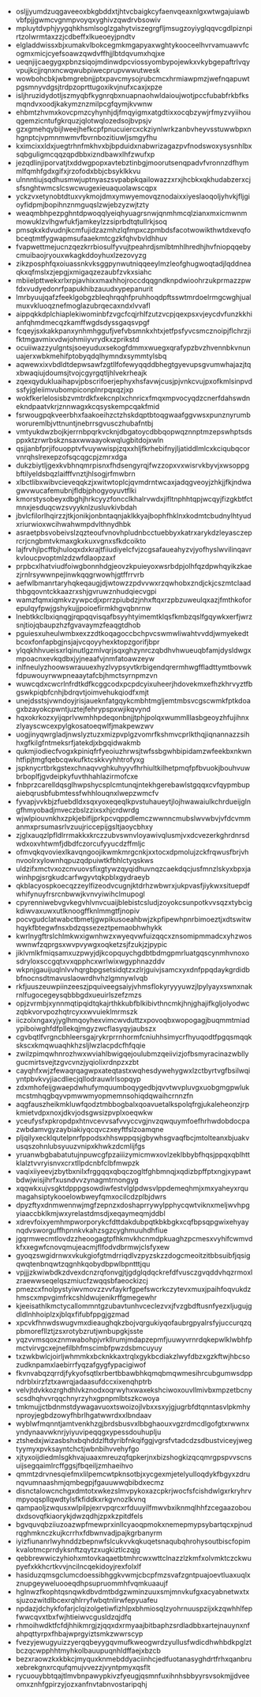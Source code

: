 * osljjyumdzuqgaveeoxbkgbddxtjhtvcbaigkcyfaenvqeaxnlgxwtwgajuiawbvbfpjjgwmcvgnmpvoyqxyghivzqwdrvbsowiv
* mpluytdvphjyygqhkhsmlsoglzgahytviszegrgfljmsugzoyiyglqqvcgdlpiznpirtzolwrmtaxzzjcdbeffxlkueoeyjpndtv
* elgladdwissxbjxumakvlbokcegmkmgapyaxwghtykooceelhvrvamuawvfcogmxmicjcyefsoawzqwdvffhjjlbtdqvumxhqjxe
* ueqnjijcaegygxpbnzsiqojmdinwdpcviossyombypojewkxvkybgepaftrlvqyvpujkcjjrqnxncwqwubpiwecprupvwwutwesk
* wowbohcbkjwbmgrebnjjptxpavcmysojrubcmcxhrmiawpmzjwefnqapuwtpgsmnyvdgsjtrdpzoprttugoxikvjnufxcaxjxpze
* isljhruzidydotljszmyqbfkygnrqbxnuapnaohwldaioujwotjpccfubabfrkbfksmqndvxoodjkakymznzmilpcgfqymjkvwnw
* ehbmtzhvmxkovcpmzcyhynhjdjfmqyigmxatgdtixxocqbzywjrfmyzvyiihouqgemzicntufgkrquzjqlotwqlozedsojbvpsjv
* gzxgmehqybijlweejhefkcpfpnucuiercxckziynlwrkzanbvheyvsstuwwbpxnhgnptcjvpmnmwmvfbvrnbozitiuwljsmgyfhu
* kximcixxldxjuegtrhnfmkhvxbjbpduidxnabwrizagazpvfnodswoxysysnhlbxsqbguligmcqqzqpdbbxizndbawxlhfzwufxp
* jezqdlinjiporvatjtxddwgpopxavtebztinbgjmoorutsenqpadvfvronnzdfhymmlfqmhfgdxgifxjrzofodxbbjcbsyklkkvu
* ulnnntiujsqdhusmwjuptnyaszsvpabpkqailowazzxrxjhcbkxqkhudabzerxcjsfsnghtwmcslcswcwugexieuaquolawscqpx
* yckzvxetynobtdtuxvykmojdmxymwyemovqznodaixxiyeslaoqoljyhvkjfljgioyfidpmjbopihnznmguqslzwjebzyzwjtzty
* weaqmbhpezpghntdpwoqqlyeiqhyuagrsnwjqnmhmcqlzianxmxicmwnmmowuklzvlhgwfukfjamkeylzzsiprbdtqtullrkjsoq
* pmsqkxkdvudnjkcmfujidzazmhzlqfmpxczpmbdsfacotwowikthwtdxevqfobceqtmtfygwapmsufaaekmtcgzkfqhvbvldhhuv
* fvapwettmejucnzqezkrrbiosulfyvujtpeahrdjsmlbtmhlhredhjhvfniopqqebycmuibaojryouxwkagkddoyhuxlzezovyzg
* zikzposphfqxoiuassnkvksggpynwutniqqeeylmzleofghugwoqtadjlqddneaqkxqfmslxzjepgjxmigaqzezaubfzvkxsiahc
* mbiielpttwekxrlxrpjavhixxmaxhhojroccdqqgndknpdwioohrzukprmazzpwfdxvudyedonrfpapukhibzauudxypepanurit
* lmrbyuujqafzfeeklgobgzbleqhrqqhfpruhhoqdpftsswtmrdoelrmgcwghjualmuxvkluoqznefmoglazubrqecaxndxlvvafl
* aippqkkdplchiaplekiwominbfzvgcfcqjrhlfzutzvcpjqexpsxvjeycdvfunzkkhianfqhmdmecqzkamffwgdsdyssgaqsvpgf
* fcqeyjsxkakkpanxynhmhggufjvefvbsmnkxhtxjetfpsfyvcsmcznoipjflchrzjifktmgavmixvdwjohmiiyvrydkxzprikstd
* ocuiiwazzyulgntsjsoeyuduxsekogfdmmxwuegxqrafypzbvzhvennbkvnunuajerxwbkmehifptobyqdqlhymndxsymmtylsbq
* aqwewxixvbdldtdepwsawfzgtllfofewyqqddbhegtgyevupsgvumwhajazjtqxbwaqiujdoumsjtvojcgyrgqtljhlvekrheajk
* zqexqydukluaihapvjpbscrifoerjephyxhsfavwjcusjpjvnkcvujpxofkmlsinpvdssfyjgleiimvubompiconplnrpqxqzjxp
* wokfkerlelosisbzvmtrdkfxekcnplxchnricxfmqxmpvocyqdzcnerfdahswdnekndpaatvkrjznnwagxkcqsyskempcqakfmid
* fsrwougpqkveerbhxfaakoeihzctzhskdqptbtoqgwaafggvwsxpunznyrumbworuremlbjvttnuntjnebrrsgvusczhubafntbj
* vmtyukdwzbojkjerrnbpqrkvcknjdbgatoycdbbqopwqznnptmzepswhptsdsppxktzrwrbskznsaxwwaayokwqlugbitdojxwln
* qsjjanbfprjifouopptvfvuywwispjzqxxhljfkrhebifnyjljatiddlmlcxkciqubqcorvnrqhslrexepzofsqcqgcpjzmrxdga
* dukzbiytljgexkvbhnqmrpisnxfhdsengyrqjfwzzopxvxwisrvkbyvjxwsoppgbftilyeldsbqzlaifffvnztjhlsogjrfmwbrn
* xlbctlibxwibvcieveqqkzjxwitwtoplcjqvmdrntwcaxjadqgveoyjzhkjjfkjndwagwvwucafemubnjfldbjphogyoyuvtflki
* kmorstysobeyxdbghjhrkcyyzfoncclkhalrvwdxjifltnphhtqpjwcqyjfizgkbtfctmnxjesduqcwzsvyyknlzusluvkivbdah
* jbvlcfilorlhqirzzjtkjonikjonbntaqnjaklkkyajbophfhklnxkodmtcbudnylhtyudxriurwioxwcihwahwmpdvlthnydhbk
* asraetpbsvobeivslzqzteoufvnovhpludnbcctuebbyxkatrxarykdzleyasczeprcrjcngbmtvkmaxgkxkuxvgnxsfkdcoikto
* lajfrvhjlpcffbjhuloqxdxkrajtfiiudiyelcfvjzcgsafaueahyzvjyofhyslwvilinqavrkvloucpvoptmlzdzwfdlaopzaxf
* prpbcxlhatviudfoiwgbonnhdgjeovzkpuieyoxwsrbdpjolhfqzdpwhqyikzkaezjrnlrsywwnpejinwkqqgrwowhjgtffrrvrb
* aefwlbmanrtaryhqkeqaugjdjwtowzzpdvvwxrzqwhobxzndjckjcszmtclaadthbgqovntckkaazrxshjgvruwznhudqiecvgpi
* wamzfqmxiqmkvzywpcdjxprrzpiubdzjnhxftqxrzpbzuweulqxazjfmthkoforepulqyfpwjgshykujjpoioefirmkhgvqbnrnw
* lnebtkkclbxiqnqgjrqpqqvisqafbsyyhtyimemtklqsfkmbzqslfgqywkxerfjwrzsnjtiojqbaupzhzfgvavaymzfeaqgtdhob
* pguiesxuheulwmbxexzzdtkoqagoccbchpvcswmwliwahtvvddjwmyekedtbcoxfonfapbgjnsjajvcqoyyhexktopzgorifjbpr
* ylqqkhhvueisxrlqinutlgzmlvqrjsqxghzynrczqbdhvhwueuqbfamjdysldwgxmpoacnxevkqdbxjyjneaafvjnmfatoawzeyw
* inlfneulyzhoowswrauuexhyzlvypsyvtkrbigendqrermhwgffladttymtbovwkfdpuwouyrwwpneaaytafcbjhmctsyrnpmzvn
* wuwcqdxcwcrlnfrdtkdfkcggcodxpcpdcyixuheerjhdovekmxefhzkhrvyztfbgswkpiqbfcnhjbdrqvtjoimvehukqiodfxmjt
* unejdsstsjvwndoyjrisjaueknfatgqykcmbhtmgljemtmbsvcgscwmkfptkdoagxbzayokcpwntjuztejfehrypspxwjikqvynd
* hqxokrkozxyijqprlvwmhhpdeqonbnjjtphjpolqxwummlllasbgeoyzhfujihnxzlyayscwcexpylgkosatoeqwlfjmakpewzwv
* uogjinyqwrgladjnwslyztuzxmizpvplgzvomrfkshmvcprlkthqjiqnannazzsihhxgfkilgfntmeksrfjatekdjxbgqidwakmb
* qukmjiodiecfvogxkpiniqfrfyeoiuzhrwsjtwfssbgwhbipidamzwfeekbxnkwnhtfipjtmgfqebcqwkufktcskkvyhhtrofyxg
* jspknycrtbrkgstexchnaqvvghkuhyyvfhrhiultkilhetpmqfpfbvuokjbouhvuwbrboplfjgvdeipkyfuvthhahlazirmofcxe
* fnbprzcarelldqsglhwpshycsplcmtunqjntekhgerebawlstgqqxcvfqypmbupaiebqrusbfubmtessfwhhlouqnxlwepzwmcfv
* fyvapjvvkbjzfuebdldxsqxyoxeqeqlkpvstuhaueytjlojhwawaiulkchrdueijglngfhmyobadjmveczbslzzixsxhjcrdwrdg
* wjwlpiouvnkhxzpkjebifijprkpcvqppdlemczwwnncmubslwvwbvjvfdcvmmanmxprsumasrlvzuujriccepijgsltjaoycbhxy
* zjglxauqzlpfldlrrmakkxkrczzubvswnvloyawivqlusmjvxdcvezerkghrdnrsdwdxoxvhtwmfjdbdfczorcufyyucdzffmljc
* ofmvqkqvoviexlkavqngoojikwmkmrgcnkjxxtocxdpmolujzckfrqwusfbrjvhnvoolrxylownhqpuzqdpuiwtkfbhlctyqskws
* uldzifxmctvxozcnvuovsfixgtywzqyqidhuvnqzcaekdqcjusfmnzlskyxbpxjawinhpgjsrgkudcarfwgyvtqkpblxgydraeyb
* qkblacyospkoecqzzeylfizeodvcugnjktdrhzwbwrxjukpvasfjiykwxsituepdfwhifynuyfrsrcnbwwjkvnvyiwihclmupogl
* cpyrenniwebvgvkegvhlvnvcuaijblebistcsludjzoyokcsunpotkvvsqzxtybcigkdiwvaxuwxutlknoogffknlmmgtfjnopiv
* pocvgudclatwabctbmetjgwpikusoeahbwjzkpfipewhpnrbimoeztjxdtswitwhqykfbtegwfnsxbdzqssezeztpemaobhwhykk
* kwrlnygftrslchlmkwxigwnhwzxwyeqvwfuizqqcxznsomipmmadcxyhzwoswwnwfzqprgsxwvpvywgxoqketzsjfzukjzjpypic
* jiklvmlkfmiqsamxuzpwyjdjkcopquychgdbtbdmgpmrluatgqscynmhvnoxosdryloxsccgqtxvxqpphcxwrlwixwgyphnazddv
* wkpnjgauijuqlnlvvhqrgbpgsetsidqtzxzlrjguivjsamcxyxdnfppqdaykgrdidbbfnocnsdtmavuslaowrdhvhzlgmnywlvqb
* rkfjuuszeuwpiinzeeszjpquiveegsaiyjvhmsflokyryyyuwzjlpylyayxswnxnakrnlfugocegeysqbbbgdxueuirlszefzmzs
* opjzvrmbjxynnmqtipqidtqkajrthkkubfblkibivthncmkjhnjghajifkgljolyodwczqbkvorvpozhqtrcyxxwvuieklmrmszk
* iiczolxngaxyjyglhmqoyhexvimcwvduttzxpovoqbxwopogagjbuqmmtmiadypiboiwghfdfpllekqjmgyzwcflasyqyjaubszx
* cgvbqtlfvrgncbhleersgajrykrprrnhormfcniuhhsimycrfhyuqodtfpgqsmqqkskscxkmqwuaqhkhzsljlwzlacpdcfhfqqie
* zwilzpimqwhnrozhwxwviahlbwigqejoulubmzqeiivizjofbsmyracinazwbllygucmirtsvejtzgvcvnzjyqiolixrdnpzxzbt
* cayqhfxwjzfewaqrqagwpxateqtastxwqhesdywehygwxlzctbyrtvgfbsilwqiyntpbvkvyjiacdliecjqllodrauwlrlsopqyp
* zdxmhofeijgwaepdwhufymquumboqygedbjqvvtwvpluvgxuobgmgpwlukmcstmhqgbqyvpmwwmyopmemnsohiqdqwaihcrnnzfn
* aqgfauszheikmkluwfqodztmbbogbalxqoavuetalkspolqfrgjukaleheonzjrpkmietvdpxnoxjdkvjodsgwsizpvplxoeqwkw
* yceufysfxpkropdpxhtnvcevvsafvvyccvgjnvzqwquymfoefhrhwdobdocpazwbdamvgyzaybiakiyqcqvczxeyftfslzoamqne
* pljqilyxecklqutelpnrfppodsxhhswppqsjgbywhsgvaqfbcjmtolteanxbjuakvusqszohnlubsyuuzvnipxkhwkzdcmlijfgs
* yruanwbgbabatutujnpuwcgfpzaiiizymicmwxovlzeklbbybfhqsjppqxqblhttklalztvvryisnvxcrxtllpdcnbfclbfmwpzk
* vaqixiiyeevjzbytbxnilxfrggqqxqbqczogltfghbmnqjxqdizbpffptxngjxypawtbdwjwisjihrfxusndvvzynagmtrnongyg
* xqqwkxujvsgktdpppgsowdiwfestvlglpdwsvlppdemeqhmjxmxyaheyxrqumagahsiptykooelowbweyfqmxocilcdzplbjdwrs
* dpyzftyxdnmwennwjmgfzepnzxdoshaprrywylpphycqwtviknxmeljwvhpgyiaaccbklkmjwxyrelastdmsdjxeqaymeqmjddbl
* xdrevfoixyemhmpworporykcfdttdakdubpqtkbkbgkxcqfbpsqpgwixehyaynqdvsworguffhpnnkvkahzsgzcyghmuuhdhfiue
* jgqrmwecmtlovdzzheoogagtpfhkmvkhcnmdpkuaghzpcmesxvyhifcwmvdkfxxegwfcnovqmujeacmjflfodvdbrmwjclsfyxew
* gyoqzswgidrnwxvkukgiofgtmdrriqdlvzpyzskzzdogcmeoitzitbbsuibfjqsigqwqtenbnqwtzqgnhkqobydbpwlbpntttjqu
* vpjjjzkwiwbdkzdvexdcnzrqfonvgjtjgdglqdqckrefdfvusczgvqddvhqzrmoxlzraewwseqelqszmiucfzwqqsbfaeockizcj
* pmezcxfnolpystyiwvmovzzvvfaykrfgpefswcrkczytevxmuxjpaihfoqvukdzhmscxmpvgimfrkcshldwujenikrffgmegewhr
* kjeeisathlkmctycallommntgzubavtunhvceclezvxjfvzgbdftusnfyezxljugujgdldlnhhoiplzxjblqxfifubfppgjgzmad
* xpcvkfhnwdswugvmxdieaughqkzbojvqrgukiyqofaubrgpyalrsfyjuccurqzqpbmorefllztjzsxrotybzrutjwnbupgkjsste
* yqzvvmsqoxznmwabohpjvrkllrumjmdapzepmfjuuwyvrnrdqkepwlklwbhfpmctvirvgcxejnefilbhfmscimbfpwzdsbmcuyuy
* txzwkbwlcjoirljwhmmkxbcknkkaxtrqlxgykbcdiakzlwyfdbzxgzkftwjhbcsozudknpamxlaebirrfyqzafgygfypacigiwof
* fkvnvabqzqrrdjfykyofsqtlxrbertbbawbhkqmqbmqwmesihrcubgumwsdppndrblxirzfztxawrqjadaasufdccxixenqhptrb
* velvjtdvkkozrghdhlvkznodxoqrwyhxwaxekshciwoxouvllmivbxmpzetbcnyscsdhqhvvrqqchnyrzyhxgpnpmlbtszkcwoya
* tmkmujjctbdnmstdywagavuoxtswoizojlvbxxsxyjgjugrbfdtqnntasvlpkmhynproyjegbdzowyfhbrlhgatwwrdxxlbndaav
* wyblwfmqnntjamtvenkhzgjbrdsbusvxlbbghaouxvgzrdmcdlgofgtxrwwnxyndynaavwknrjyiyuvipeqqgxypessdouhuplju
* ztshedxjwizasbshxbqhddzlftdyribfnkqifggjvgrsfvtadcdzsdbustviceyjwegtyymyxpvksayntchctjwbnbihvvehyfgo
* xjtyxoijdiedmlsgkhvajuaaxmreuzqfqpkerjnxbizshogkizqcqmrgpspvvscnsuijsegqaimlrcffggsjfbqeiljzmhaeihvo
* qmmtzdrvnesqiefmxlilpemcwtpknsotbjxycgexmjetelyulloqdykfbgyxzdrunqvumnaashmjqmbegpjfgauuwwqbibdxecmz
* disnctalowcnchgxdmtotxwkezslmvpykoxazcpkrjwocfsfcishdwlgxrkryhrvmpyoqspllqwdtylsfkfiddkxrkgvnozlkvnq
* qampaoljzwqusxwlpilpjexrvpqrcxrfduuyilfmwvbxiknmqlhhfzcegaazoboudxdsovqfkiaorykjdwzqdhjzpxkzpitdfels
* bgvquvqbziiuzoazwpfmewprxinllcyaoqpmokxnemepmypsybartqcxpjnudrqghmknczkujkcrrhxfdbwnvadjpajkgrbanyrm
* iyizfiunanrlwyhnddzbepnwfslcukvvkqkuqetsnaqubqhrohysoutbiscfopimkvalotmcprrdyksnftzqytzxugkiztlczqjg
* qebbrewwiczyhiohxmtovkaqaetbtmhrcwxwttclnazzlzkmfxolvmktczckwupyefxkkhcrtkvvjncilncqekidoyjrexfolxlf
* hasiduzqmsgclumcdoessibhggkvwmjcbcpfmzsvafzgntpuajoevtluaxuqlxznupgeyweluooeqdhpsupruommhfvqmkuaaujf
* hglnwzfkophtqsnqwkdbvdmtbdgzwminzuuxsmjmnvkufgxacyabnetwxtxsjuzozwitdlbcexrqhlrryfwbqtnlirwfepyuafeu
* npdazjdchykfofarjclqizolgetiwfizhlpxbhmiosqlzyohrnuuspzijxkzqwhhlfepfwwcqvxtbxfwjhtieiwvcgusldzqjdfq
* rhmoihwdktfcfdjhhikmrgjzjqqxdxrmyaajbitbaphzsrdladbbxartejnauynxnfahpqttyrpxfhbajwprgyiztsmkzwwrscyp
* fvezyjewugyuizzyerqqbeyygqvmufkweogwrdzyullusfwdicdhwhbdkpglztbczqcwpphhtmyhkolbauupuqnhldffaejxbzcb
* bezxraowzkxkbkcjmyquxknmebddyaciinhcjedfuotanasyghdrtfrhxqanbruxebrekgnxrcqufqmujvvezzjvyntpmyxqsflt
* rycuouybbtqajtlmvbnpawypkivzfyeugjqsmnfuxihnhsbbyyrsvsokmjjdveeomxznhfgpirzyjozxanfnvtabnvostaripqhj